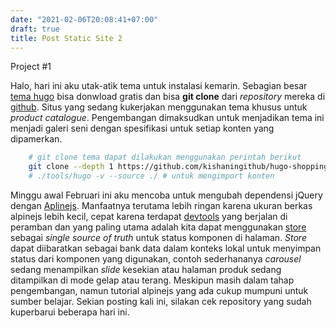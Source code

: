 ```yaml
---
date: "2021-02-06T20:08:41+07:00"
draft: true
title: Post Static Site 2
---
```


Project #1

Halo, hari ini aku utak-atik tema untuk instalasi kemarin. Sebagian besar [tema hugo](https://themes.gohugo.io/) bisa donwload gratis dan bisa **git clone** dari _repository_ mereka di [github](https://github.com/kishaningithub/hugo-shopping-product-catalogue-simple). Situs yang sedang kukerjakan menggunakan tema khusus untuk _product catalogue_. Pengembangan dimaksudkan untuk menjadikan tema ini menjadi galeri seni dengan spesifikasi untuk setiap konten yang dipamerkan.

```sh
    # git clone tema dapat dilakukan menggunakan perintah berikut
    git clone --depth 1 https://github.com/kishaningithub/hugo-shopping-product-catalogue-simple.git ./themes/hugo-shopping-product-catalogue-simple
    # ./tools/hugo -v --source ./ # untuk mengimport konten
```

Minggu awal Februari ini aku mencoba untuk mengubah dependensi jQuery dengan [Aplinejs](https://github.com/alpinejs/alpine). Manfaatnya terutama lebih ringan karena ukuran berkas alpinejs lebih kecil, cepat karena terdapat [devtools](https://github.com/alpine-collective/alpinejs-devtools) yang berjalan di peramban dan yang paling utama adalah kita dapat menggunakan [store](https://github.com/ryangjchandler/spruce) sebagai _single source of truth_ untuk status komponen di halaman. _Store_ dapat diibaratkan sebagai bank data dalam konteks lokal untuk menyimpan status dari komponen yang digunakan, contoh sederhananya _carousel_ sedang menampilkan _slide_ kesekian atau halaman produk sedang ditampilkan di mode gelap atau terang. Meskipun masih dalam tahap pengembangan, namun tutorial alpinejs yang ada cukup mumpuni untuk sumber belajar. Sekian posting kali ini, silakan cek repository yang sudah kuperbarui beberapa hari ini.